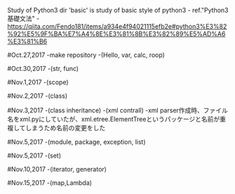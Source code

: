 Study of Python3
dir 'basic' is study of basic style of python3 - ref."Python3基礎文法" - https://qiita.com/Fendo181/items/a934e4f94021115efb2e#python3%E3%82%92%E5%9F%BA%E7%A4%8E%E3%81%8B%E3%82%89%E5%AD%A6%E3%81%B6


#Oct.27,2017
-make repository
-(Hello, var, calc, roop) 

#Oct.30,2017
-(str, func)

#Nov.1,2017
-(scope)

#Nov.2,2017
-(class)

#Nov.3,2017
-(class inheritance)
-(xml contrall)
-xml parser作成時、ファイル名をxml.pyにしていたが、xml.etree.ElementTreeというパッケージと名前が重複してしまうため名前の変更をした

#Nov.5,2017
-(module, package, exception, list) 

#Nov.5,2017
-(set)

#Nov.10,2017
-(iterator, generator)

#Nov.15,2017
-(map,Lambda)
